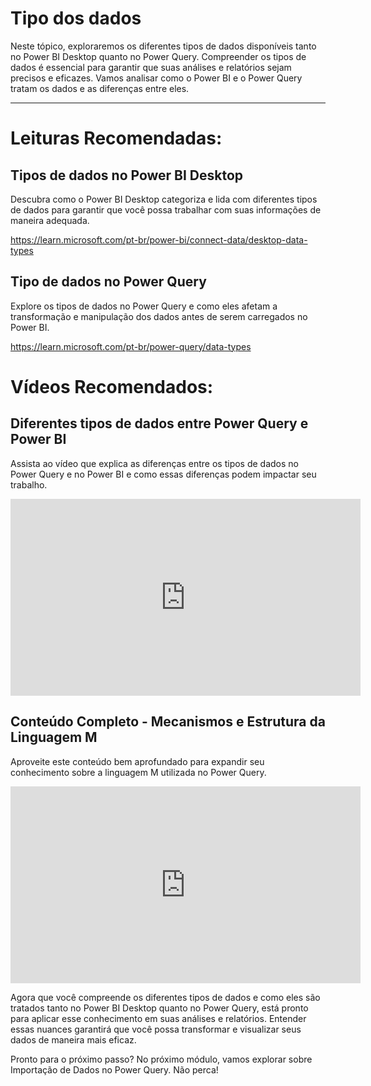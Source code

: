 # Tipo dos dados

Neste tópico, exploraremos os diferentes tipos de dados disponíveis tanto no Power BI Desktop quanto no Power Query. Compreender os tipos de dados é essencial para garantir que suas análises e relatórios sejam precisos e eficazes. Vamos analisar como o Power BI e o Power Query tratam os dados e as diferenças entre eles.

---

# Leituras Recomendadas:

## Tipos de dados no Power BI Desktop

Descubra como o Power BI Desktop categoriza e lida com diferentes tipos de dados para garantir que você possa trabalhar com suas informações de maneira adequada.

https://learn.microsoft.com/pt-br/power-bi/connect-data/desktop-data-types

## Tipo de dados no Power Query

Explore os tipos de dados no Power Query e como eles afetam a transformação e manipulação dos dados antes de serem carregados no Power BI. 

https://learn.microsoft.com/pt-br/power-query/data-types

# Vídeos Recomendados:

## Diferentes tipos de dados entre Power Query e Power BI

Assista ao vídeo que explica as diferenças entre os tipos de dados no Power Query e no Power BI e como essas diferenças podem impactar seu trabalho.

<iframe width="560" height="315" src="https://www.youtube.com/embed/TxjCbAR6-cA?si=Zz8Iv7CCMV6yRzcE" title="YouTube video player" frameborder="0" allow="accelerometer; autoplay; clipboard-write; encrypted-media; gyroscope; picture-in-picture; web-share" referrerpolicy="strict-origin-when-cross-origin" allowfullscreen></iframe>

## Conteúdo Completo - Mecanismos e Estrutura da Linguagem M

Aproveite este conteúdo bem aprofundado para expandir seu conhecimento sobre a linguagem M utilizada no Power Query.

<iframe width="560" height="315" src="https://www.youtube.com/embed/pJHMxQhsiD8?si=RbTdC7qusgGELY6Z" title="YouTube video player" frameborder="0" allow="accelerometer; autoplay; clipboard-write; encrypted-media; gyroscope; picture-in-picture; web-share" referrerpolicy="strict-origin-when-cross-origin" allowfullscreen></iframe>

Agora que você compreende os diferentes tipos de dados e como eles são tratados tanto no Power BI Desktop quanto no Power Query, está pronto para aplicar esse conhecimento em suas análises e relatórios. Entender essas nuances garantirá que você possa transformar e visualizar seus dados de maneira mais eficaz.

Pronto para o próximo passo? No próximo módulo, vamos explorar sobre Importação de Dados no Power Query. Não perca!
